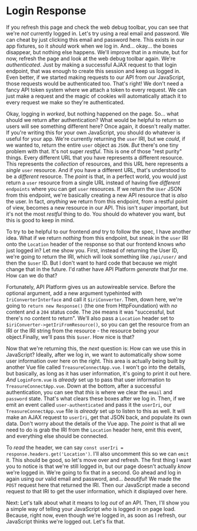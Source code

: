 # Login Response

If you refresh this page and check the web debug toolbar, you can see that we're *not* currently logged in. Let's try using a real email and password. We can cheat by just clicking this email and password here. This exists in our app fixtures, so it *should* work when we log in. And... okay... the boxes disappear, but nothing else happens. We'll improve that in a minute, but for now, refresh the page and look at the web debug toolbar again. We're *authenticated*. Just by making a successful AJAX request to that login endpoint, that was enough to create this session and keep us logged in. Even better, if we started making requests to our API from our JavaScript, those requests would be authenticated too. That's right! We don't need a fancy API token system where we attach a token to every request. We can just make a request and the magic of cookies will automatically attach it to every request we make so they're authenticated.

Okay, logging in *worked*, but nothing happened on the page. So... what should we return after authentication? What would be helpful to return so users will see something different here? Once again, it doesn't really matter. If you're writing this for your own JavaScript, you should do whatever is useful for your app. We're currently returning the `user` IRI, but we *could*, if we wanted to, return the entire `user` object as `JSON`. *But* there's one tiny problem with that. It's not super *restful*. This is one of those "rest purity" things. Every different URL that you have represents a different resource. This represents the *collection* of resources, and this URL here represents a *single* `user` resource. And if you have a different URL, that's understood to be a *different* resource. The *point* is that, in a perfect world, you would just return a `user` resource from a single URL instead of having five *different* `endpoints` where you can get `user` resources. If we return the `User` JSON from this endpoint, we're basically creating a new API resource that is *also* the user. In fact, *anything* we return from this endpoint, from a restful point of view, becomes a new resource in our API. This isn't *super* important, but it's not the most *restful* thing to do. You should do whatever you want, but this is good to keep in mind.

To try to be helpful to our frontend *and* try to follow the spec, I have another idea. What if we return *nothing* from this endpoint, but sneak in the `user` IRI onto the `Location` header of the response so that our frontend knows *who* just logged in? Let me show you. First, instead of returning the User ID, we're going to return the IRI, which will look something like `/api/user/` and then the `$user` ID. But I don't want to hard code that because we might change that in the future. I'd rather have API Platform *generate* that *for* me. How can we do that?

Fortunately, API Platform gives us an autowireable service. Before the optional argument, add a new argument typehinted with `IriConverterInterface` and call it `$iriConverter`. Then, down here, we're going to `return new Response()` (the one from HttpFoundation) with *no* content and a `204` status code. The `204` means it was "successful, but there's no content to return". We'll also pass a `Location` header set to `$iriConverter->getIriFromResource()`, so you can get the resource from an IRI or the IRI string from the resource - the resource being your object.Finally, we'll pass this `$user`. How nice is that?

Now that we're returning this, the *next* question is: How can we use this in JavaScript? Ideally, after we log in, we want to automatically show some user information over here on the right. This area is actually being built by another Vue file called `TreasureConnectApp.vue`. I won't go into the details, but basically, as long as it has user information, it's going to print it out here. *And* `LoginForm.vue` is *already* set up to pass that user information to `TreasureConnectApp.vue`. Down at the bottom, after a successful authentication, you can see that *this* is where we clear the `email` and `password` state. That's what clears these boxes after we log in. Then, if we emit an event called `user-authenticated` and pass it the `userIri`, our `TreasureConnectApp.vue` file is *already* set up to listen to this as well. It will make an AJAX request to `userIri`, get that JSON back, and populate its own data. Don't worry about the details of the Vue app. The *point* is that all we need to do is grab the IRI from the `Location` header here, emit this event, and everything else should be connected.

To *read* the header, we can say `const userIri = response.headers.get('Location')`. I'll also uncomment this so we can `emit` it. This should be good, so let's move over and refresh. The first thing I want you to notice is that we're still logged in, but our page doesn't actually *know* we're logged in. We're going to fix that in a second. Go ahead and log in again using our valid email and password, and... *beautiful*! We made the `POST` request here that returned the IRI. Then our JavaScript made a second request *to* that IRI to get the user information, which it displayed over here.

Next: Let's talk about what it means to log *out* of an API. Then, I'll show you a simple way of telling your JavaScript *who* is logged in on page load. Because, right now, even though we're logged in, as soon as I refresh, our JavaScript thinks we're logged out. Let's fix that.
